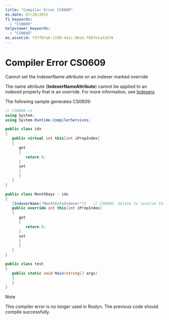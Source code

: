 ```yaml
---
title: "Compiler Error CS0609"
ms.date: 07/20/2015
f1_keywords:
  - "CS0609"
helpviewer_keywords:
  - "CS0609"
ms.assetid: f3ff07a6-1190-4a1c-86a5-f607e1a32b78
---
```

# Compiler Error CS0609

Cannot set the IndexerName attribute on an indexer marked override

 The name attribute (**IndexerNameAttribute**) cannot be applied to an indexed property that is an override. For more information, see [Indexers](../programming-guide/indexers/index.md).

 The following sample generates CS0609:

```csharp
// CS0609.cs
using System;
using System.Runtime.CompilerServices;

public class idx
{
   public virtual int this[int iPropIndex]
   {
      get
      {
         return 0;
      }
      set
      {
      }
   }
}

public class MonthDays : idx
{
   [IndexerName("MonthInfoIndexer")]   // CS0609, delete to resolve this CS0609
   public override int this[int iPropIndex]
   {
      get
      {
         return 0;
      }
      set
      {
      }
   }
}

public class test
{
   public static void Main(string[] args)
   {
   }
}
```

> [!NOTE]
> This compiler error is no longer used in Roslyn. The previous code should compile successfully.
